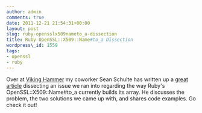 ```yaml
---
author: admin
comments: true
date: 2011-12-21 21:54:31+00:00
layout: post
slug: ruby-opensslx509nameto_a-dissection
title: Ruby OpenSSL::X509::Name#to_a Dissection
wordpress\_id: 1559
tags:
- openssl
- ruby
---
```


Over at [Viking Hammer](http://vikinghammer.com) my coworker Sean Schulte has written up a [great article](http://vikinghammer.com/2011/12/21/ruby-opensslx509name-throws-away-unknown-subject-component-names/) dissecting an issue we ran into regarding the way Ruby's OpenSSL::X509::Name#to\_a currently builds its array. He discusses the problem, the two solutions we came up with, and shares code examples. Go check it out!
